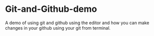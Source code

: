# Git-and-Github-demo
A demo of using git and github using the editor and how you can make changes in your github using your git from terminal.
